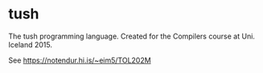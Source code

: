 # tush
The tush programming language. Created for the Compilers course at Uni. Iceland 2015.

See https://notendur.hi.is/~eim5/TOL202M
